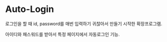 # Auto-Login

로그인을 할 때 id, password를 매번 입력하기 귀찮아서 만들기 시작한 확장프로그램.

아이디와 패스워드를 받아서 특정 페이지에서 자동로그인 기능.
